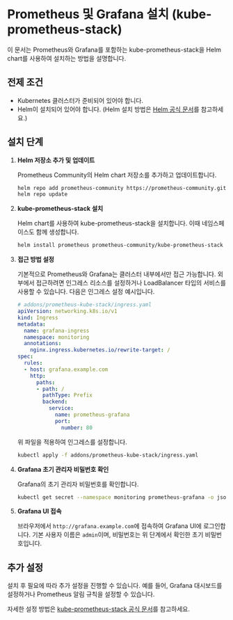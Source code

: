 # Prometheus 및 Grafana 설치 (kube-prometheus-stack)

이 문서는 Prometheus와 Grafana를 포함하는 kube-prometheus-stack을 Helm chart를 사용하여 설치하는 방법을 설명합니다.

## 전제 조건

- Kubernetes 클러스터가 준비되어 있어야 합니다.
- Helm이 설치되어 있어야 합니다. (Helm 설치 방법은 [Helm 공식 문서](https://helm.sh/docs/intro/install/)를 참고하세요.)

## 설치 단계

1. **Helm 저장소 추가 및 업데이트**

    Prometheus Community의 Helm chart 저장소를 추가하고 업데이트합니다.

    ```sh
    helm repo add prometheus-community https://prometheus-community.github.io/helm-charts
    helm repo update
    ```

2. **kube-prometheus-stack 설치**

    Helm chart를 사용하여 kube-prometheus-stack을 설치합니다. 이때 네임스페이스도 함께 생성합니다.

    ```sh
    helm install prometheus prometheus-community/kube-prometheus-stack --namespace monitoring --create-namespace -f addons/prometheus-kube-stack/values.yaml
    ```

3. **접근 방법 설정**

    기본적으로 Prometheus와 Grafana는 클러스터 내부에서만 접근 가능합니다. 외부에서 접근하려면 인그레스 리소스를 설정하거나 LoadBalancer 타입의 서비스를 사용할 수 있습니다. 다음은 인그레스 설정 예시입니다.

    ```yaml
    # addons/prometheus-kube-stack/ingress.yaml
    apiVersion: networking.k8s.io/v1
    kind: Ingress
    metadata:
      name: grafana-ingress
      namespace: monitoring
      annotations:
        nginx.ingress.kubernetes.io/rewrite-target: /
    spec:
      rules:
      - host: grafana.example.com
        http:
          paths:
          - path: /
            pathType: Prefix
            backend:
              service:
                name: prometheus-grafana
                port:
                  number: 80
    ```

    위 파일을 적용하여 인그레스를 설정합니다.

    ```sh
    kubectl apply -f addons/prometheus-kube-stack/ingress.yaml
    ```

4. **Grafana 초기 관리자 비밀번호 확인**

    Grafana의 초기 관리자 비밀번호를 확인합니다.

    ```sh
    kubectl get secret --namespace monitoring prometheus-grafana -o jsonpath="{.data.admin-password}" | base64 --decode ; echo
    ```

5. **Grafana UI 접속**

    브라우저에서 `http://grafana.example.com`에 접속하여 Grafana UI에 로그인합니다. 기본 사용자 이름은 `admin`이며, 비밀번호는 위 단계에서 확인한 초기 비밀번호입니다.

## 추가 설정

설치 후 필요에 따라 추가 설정을 진행할 수 있습니다. 예를 들어, Grafana 대시보드를 설정하거나 Prometheus 알림 규칙을 설정할 수 있습니다.

자세한 설정 방법은 [kube-prometheus-stack 공식 문서](https://github.com/prometheus-community/helm-charts/tree/main/charts/kube-prometheus-stack)를 참고하세요.
